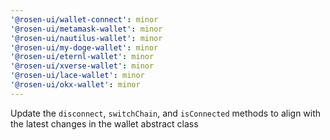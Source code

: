 ```yaml
---
'@rosen-ui/wallet-connect': minor
'@rosen-ui/metamask-wallet': minor
'@rosen-ui/nautilus-wallet': minor
'@rosen-ui/my-doge-wallet': minor
'@rosen-ui/eternl-wallet': minor
'@rosen-ui/xverse-wallet': minor
'@rosen-ui/lace-wallet': minor
'@rosen-ui/okx-wallet': minor
---
```


Update the `disconnect`, `switchChain`, and `isConnected` methods to align with the latest changes in the wallet abstract class
